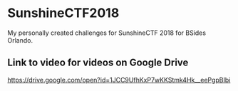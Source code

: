 # SunshineCTF2018
My personally created challenges for SunshineCTF 2018 for BSides Orlando.

## Link to video for videos on Google Drive

https://drive.google.com/open?id=1JCC9UfhKxP7wKKStmk4Hk__eePgpBIbi
